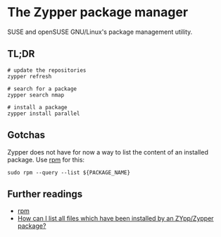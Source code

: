 # The Zypper package manager

SUSE and openSUSE GNU/Linux's package management utility.

## TL;DR

```shell
# update the repositories
zypper refresh

# search for a package
zypper search nmap

# install a package
zypper install parallel
```

## Gotchas

Zypper does not have for now a way to list the content of an installed package. Use [rpm] for this:

```shell
sudo rpm --query --list ${PACKAGE_NAME}
```

## Further readings

- [rpm]
- [How can I list all files which have been installed by an ZYpp/Zypper package?]

[rpm]: rpm.md

[how can i list all files which have been installed by an zypp/zypper package?]: https://unix.stackexchange.com/questions/162092/how-can-i-list-all-files-which-have-been-installed-by-an-zypp-zypper-package#239944
